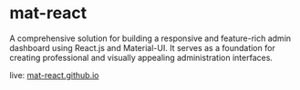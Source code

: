 
# mat-react

A comprehensive solution for building a responsive and feature-rich admin dashboard using React.js and Material-UI. It serves as a foundation for creating professional and visually appealing administration interfaces.



live: <a href="https://mat-react.github.io" target="blank">mat-react.github.io</a>
